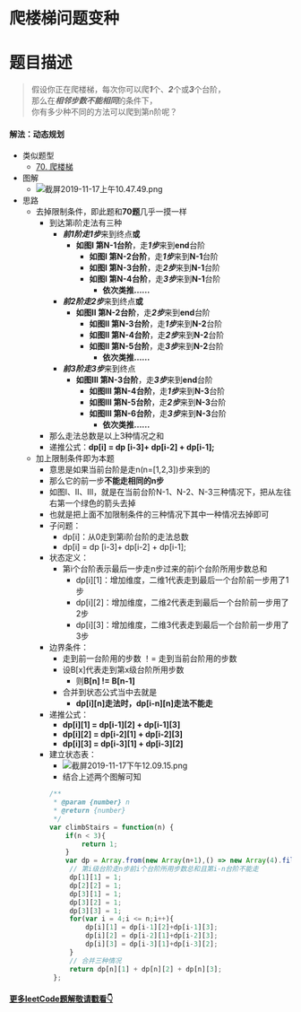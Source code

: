 # 爬楼梯问题变种
# 题目描述
> 假设你正在爬楼梯，每次你可以爬***1***个、***2***个或***3***个台阶，  
> 那么在***相邻步数不能相同***的条件下，  
> 你有多少种不同的方法可以爬到第n阶呢？
#### 解法：动态规划
+ 类似题型 
  + [70. 爬楼梯](https://leetcode-cn.com/problems/climbing-stairs/solution/70-pa-lou-ti-by-alexer-660/)
+ 图解
  + ![截屏2019-11-17上午10.47.49.png](https://pic.leetcode-cn.com/e71f6e89c58e36b7dc3f127ebe2cffa1020936fdf2e36577456efdea683788a2-%E6%88%AA%E5%B1%8F2019-11-17%E4%B8%8A%E5%8D%8810.47.49.png)
+ 思路
  + 去掉限制条件，即此题和**70题**几乎一摸一样
    + 到达第i阶走法有三种
      + ***前1阶走1步***来到终点**或**
        + **如图I 第N-1台阶**，走***1步***来到**end**台阶
          + **如图I 第N-2台阶**，走***1步***来到**N-1**台阶
          + **如图I 第N-3台阶**，走***2步***来到**N-1**台阶
          + **如图I 第N-4台阶**，走***3步***来到**N-1**台阶
            + **依次类推......**
      + ***前2阶走2步***来到终点**或**
        + **如图II 第N-2台阶**，走***2步***来到**end**台阶 
          + **如图II 第N-3台阶**，走***1步***来到**N-2**台阶 
          + **如图II 第N-4台阶**，走***2步***来到**N-2**台阶 
          + **如图II 第N-5台阶**，走***3步***来到**N-2**台阶 
            + **依次类推......**
      + ***前3阶走3步***来到终点
        + **如图III 第N-3台阶**，走***3步***来到**end**台阶
          + **如图III 第N-4台阶**，走***1步***来到**N-3**台阶
          + **如图III 第N-5台阶**，走***2步***来到**N-3**台阶
          + **如图III 第N-6台阶**，走***3步***来到**N-3**台阶
            + **依次类推......**
    + 那么走法总数是以上3种情况之和
    + 递推公式：**dp[i] = dp [i-3]+ dp[i-2] + dp[i-1];**
  + 加上限制条件即为本题
    + 意思是如果当前台阶是走n(n=[1,2,3])步来到的
    + 那么它的前一步**不能走相同的n步**
    + 如图I、II、III，就是在当前台阶N-1、N-2、N-3三种情况下，把从左往右第一个绿色的箭头去掉
    + 也就是把上面不加限制条件的三种情况下其中一种情况去掉即可
    + 子问题：
      + dp[i]：从0走到第i阶台阶的走法总数
      + dp[i] = dp [i-3]+ dp[i-2] + dp[i-1];
    + 状态定义：
      + 第i个台阶表示最后一步走n步过来的前i个台阶所用步数总和
        + dp[i][1]：增加维度，二维1代表走到最后一个台阶前一步用了1步
        + dp[i][2]：增加维度，二维2代表走到最后一个台阶前一步用了2步
        + dp[i][3]：增加维度，二维3代表走到最后一个台阶前一步用了3步
    + 边界条件：
      + 走到前一台阶用的步数 ！= 走到当前台阶用的步数
      + 设B[x]代表走到第x级台阶所用步数
        + 则**B[n] != B[n-1]**
      + 合并到状态公式当中去就是
        + **dp[i][n]走法时，dp[i-n][n]走法不能走**
    + 递推公式：
      + **dp[i][1] = dp[i-1][2] + dp[i-1][3]**
      + **dp[i][2] = dp[i-2][1] + dp[i-2][3]**
      + **dp[i][3] = dp[i-3][1] + dp[i-3][2]**
    + 建立状态表：
      + ![截屏2019-11-17下午12.09.15.png](https://pic.leetcode-cn.com/fc32ccec8d45f211a028fe15dca152da7f71b01962658e0848212a03eb3ab728-%E6%88%AA%E5%B1%8F2019-11-17%E4%B8%8B%E5%8D%8812.09.15.png)
      + 结合上述两个图解可知
      ```javascript
      /**
       * @param {number} n
       * @return {number}
       */
      var climbStairs = function(n) {
          if(n < 3){
              return 1;
          }
          var dp = Array.from(new Array(n+1),() => new Array(4).fill(0));
           // 第i级台阶走n步前i个台阶所用步数总和且第i-n台阶不能走
           dp[1][1] = 1;
           dp[2][2] = 1;
           dp[3][1] = 1;
           dp[3][2] = 1;
           dp[3][3] = 1;
           for(var i = 4;i <= n;i++){
               dp[i][1] = dp[i-1][2]+dp[i-1][3];
               dp[i][2] = dp[i-2][1]+dp[i-2][3];
               dp[i][3] = dp[i-3][1]+dp[i-3][2];
           }
           // 合并三种情况
           return dp[n][1] + dp[n][2] + dp[n][3];
       };
      ```
#### [更多leetCode题解敬请戳看👇](https://github.com/Alex660/leetcode)